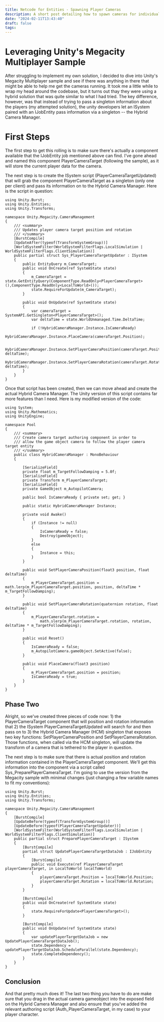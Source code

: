 ```yaml
---
title: Netcode for Entities - Spawning Player Cameras 
description: A short post detailing how to spawn cameras for individual players in Unity using their Entity Component System and Netcode for Entities
date: "2024-02-11T13:43:40"
draft: false
tags: 
---
```


# Leveraging Unity's Megacity Multiplayer Sample

After struggling to implement my own solution, I decided to dive into Unity's Megacity Multiplayer sample and see if there was anything in there that might be able to help me get the cameras running. It took me a little while to wrap my head around the codebase, but it turns out thay they were using a hybrid solution that was quite similar to what I had tried. The key difference, however, was that instead of trying to pass a singleton information about the players (my attempted solution), the unity developers let an ISystem paired with an IJobEntity pass information via a singleton -- the Hybrid Camera Manager.

# First Steps

The first step to get this rolling is to make sure there's actually a component available that the IJobEntity job mentioned above can find. I've gone ahead and named this component PlayerCameraTarget (following the sample), as it will store the current player data for the camera.

The next step is to create the ISystem script (PlayerCameraTargetUpdated) that will grab the component PlayerCameraTarget as a singleton (only one per client) and pass its information on to the Hybrid Camera Manager. Here is the script in question:

```
using Unity.Burst;
using Unity.Entities;
using Unity.Transforms;

namespace Unity.Megacity.CameraManagement
{
    /// <summary>
    /// Updates player camera target position and rotation
    /// </summary>
    [BurstCompile]
    [UpdateAfter(typeof(TransformSystemGroup))]
    [WorldSystemFilter(WorldSystemFilterFlags.LocalSimulation | WorldSystemFilterFlags.ClientSimulation)]
    public partial struct Sys_PlayerCameraTargetUpdater : ISystem
    {
        public EntityQuery m_CameraTarget;
        public void OnCreate(ref SystemState state)
        {
            m_CameraTarget = state.GetEntityQuery(ComponentType.ReadOnly<PlayerCameraTarget>(),ComponentType.ReadOnly<LocalToWorld>());
            state.RequireForUpdate(m_CameraTarget);
        }

        public void OnUpdate(ref SystemState state)
        {
            var cameraTarget = SystemAPI.GetSingleton<PlayerCameraTarget>();
            var deltaTime = state.WorldUnmanaged.Time.DeltaTime;
            
            if (!HybridCameraManager.Instance.IsCameraReady)
                HybridCameraManager.Instance.PlaceCamera(cameraTarget.Position);
            
            HybridCameraManager.Instance.SetPlayerCameraPosition(cameraTarget.Position, deltaTime);
            HybridCameraManager.Instance.SetPlayerCameraRotation(cameraTarget.Rotation, deltaTime);
        }
    }
}
```

Once that script has been created, then we can move ahead and create the actual Hybrid Camera Manager. The Unity version of this script contains far more features than I need. Here is my modified version of the code:

```
using System;
using Unity.Mathematics;
using UnityEngine;

namespace Pool
{
    /// <summary>
    /// Create camera target authoring component in order to
    /// allow the game object camera to follow the player camera target entity
    /// </summary>
    public class HybridCameraManager : MonoBehaviour
    {
        
        [SerializeField]
        private float m_TargetFollowDamping = 5.0f;
        [SerializeField]
        private Transform m_PlayerCameraTarget;
        [SerializeField] 
        private GameObject m_AutopilotCamera;
        
        public bool IsCameraReady { private set; get; }

        public static HybridCameraManager Instance;
    
        private void Awake()
        {
            if (Instance != null)
            {
                IsCameraReady = false;
                Destroy(gameObject);
            }
            else
            {
                Instance = this;
            }
        }

        public void SetPlayerCameraPosition(float3 position, float deltaTime)
        {
            m_PlayerCameraTarget.position = math.lerp(m_PlayerCameraTarget.position, position, deltaTime * m_TargetFollowDamping);
        }

        public void SetPlayerCameraRotation(quaternion rotation, float deltaTime)
        {
            m_PlayerCameraTarget.rotation =
                math.slerp(m_PlayerCameraTarget.rotation, rotation, deltaTime * m_TargetFollowDamping);
        }
        
        public void Reset()
        {
            IsCameraReady = false;
            m_AutopilotCamera.gameObject.SetActive(false);
        }

        public void PlaceCamera(float3 position)
        {
            m_PlayerCameraTarget.position = position;
            IsCameraReady = true;
        }
    }
}
```

## Phase Two

Alright, so we've created three pieces of code now: 1) the PlayerCameraTarget component that will position and rotation information that 2) the ISystem PlayerCameraTargetUpdated will search for and then pass on to 3) the Hybrid Camera Manager (HCM) singleton that exposes two key functions: SetPlayerCameraPosition and SetPlayerCameraRotation. Those functions, when called via the HCM singleton, will update the transform of a camera that is tethered to the player in question.

The next step is to make sure that there is actual position and rotation information contained in the PlayerCameraTarget component. We'll get this information into the component via a script called Sys_PreparePlayerCameraTarget. I'm going to use the version from the Megacity sample with minimal changes (just changing a few variable names to fit my conventions):

```
using Unity.Burst;
using Unity.Entities;
using Unity.Transforms;

namespace Unity.Megacity.CameraManagement
{
    [BurstCompile]
    [UpdateBefore(typeof(TransformSystemGroup))]
    [UpdateBefore(typeof(PlayerCameraTargetUpdater))]
    [WorldSystemFilter(WorldSystemFilterFlags.LocalSimulation | WorldSystemFilterFlags.ClientSimulation)]
    public partial struct PreparePlayerCameraTarget : ISystem
    {
        [BurstCompile]
        partial struct UpdatePlayerCameraTargetDataJob : IJobEntity
        {
            [BurstCompile]
            public void Execute(ref PlayerCameraTarget playerCameraTarget, in LocalToWorld localToWorld)
            {
                playerCameraTarget.Position = localToWorld.Position;
                playerCameraTarget.Rotation = localToWorld.Rotation;
            }
        }
       
        [BurstCompile]
        public void OnCreate(ref SystemState state)
        {
            state.RequireForUpdate<PlayerCameraTarget>();
        }
       
        [BurstCompile]
        public void OnUpdate(ref SystemState state)
        {
            var updatePlayerTargetDataJob = new UpdatePlayerCameraTargetDataJob();
            state.Dependency = updatePlayerTargetDataJob.ScheduleParallel(state.Dependency);
            state.CompleteDependency();
        }
    }
}
```

## Conclusion

And that pretty much does it! The last two thing you have to do are make sure that you drag in the actual camera gameobject into the exposed field on the Hybrid Camera Manager and also ensure that you've added the relevant authoring script (Auth_PlayerCameraTarget, in my case) to your player character.
